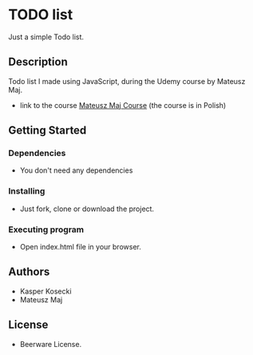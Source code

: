# TODO list

Just a simple Todo list.

## Description

Todo list I made using JavaScript, during the Udemy course by Mateusz Maj.
* link to the course [Mateusz Maj Course](https://www.udemy.com/course/javascript-jedyny-kurs-ktorego-potrzebujesz/) (the course is in Polish)

## Getting Started
### Dependencies

* You don't need any dependencies

### Installing

* Just fork, clone or download the project.

### Executing program

* Open index.html file in your browser.

## Authors

* Kasper Kosecki
* Mateusz Maj

## License

* Beerware License.

